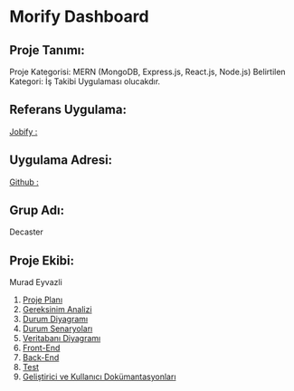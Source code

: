 # Morify Dashboard

## Proje Tanımı:
Proje Kategorisi: MERN (MongoDB, Express.js, React.js, Node.js)
Belirtilen Kategori: İş Takibi Uygulaması olucakdır.

## Referans Uygulama:
[Jobify :](https://jobify.live)

## Uygulama Adresi:
[Github :](https://github.com/DeCaster/Morify-dashboard)

## Grup Adı:
Decaster

## Proje Ekibi:
Murad Eyvazli

1. [Proje Planı](ProjePlani.png)
2. [Gereksinim Analizi](Gereksinimler.md)
3. [Durum Diyagramı](Blankdiagram.png)
4. [Durum Senaryoları](UseCaseTablosu.pdf)
5. [Veritabanı Diyagramı](VeriTabaniDiagrami.png)
6. [Front-End](#front-end)
7. [Back-End](#back-end)
8. [Test](#test)
9. [Geliştirici ve Kullanıcı Dokümantasyonları](#geliştirici-ve-kullanıcı-dokümantasyonları)